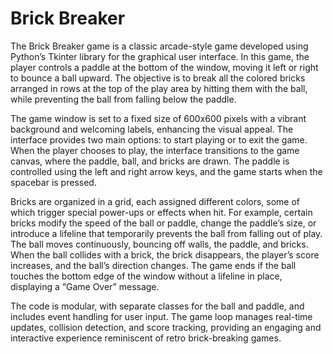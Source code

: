 # Brick Breaker

The Brick Breaker game is a classic arcade-style game developed using Python’s Tkinter library for the graphical user interface. In this game, the player controls a paddle at the bottom of the window, moving it left or right to bounce a ball upward. The objective is to break all the colored bricks arranged in rows at the top of the play area by hitting them with the ball, while preventing the ball from falling below the paddle.

The game window is set to a fixed size of 600x600 pixels with a vibrant background and welcoming labels, enhancing the visual appeal. The interface provides two main options: to start playing or to exit the game. When the player chooses to play, the interface transitions to the game canvas, where the paddle, ball, and bricks are drawn. The paddle is controlled using the left and right arrow keys, and the game starts when the spacebar is pressed.

Bricks are organized in a grid, each assigned different colors, some of which trigger special power-ups or effects when hit. For example, certain bricks modify the speed of the ball or paddle, change the paddle’s size, or introduce a lifeline that temporarily prevents the ball from falling out of play. The ball moves continuously, bouncing off walls, the paddle, and bricks. When the ball collides with a brick, the brick disappears, the player’s score increases, and the ball’s direction changes. The game ends if the ball touches the bottom edge of the window without a lifeline in place, displaying a “Game Over” message.

The code is modular, with separate classes for the ball and paddle, and includes event handling for user input. The game loop manages real-time updates, collision detection, and score tracking, providing an engaging and interactive experience reminiscent of retro brick-breaking games.
